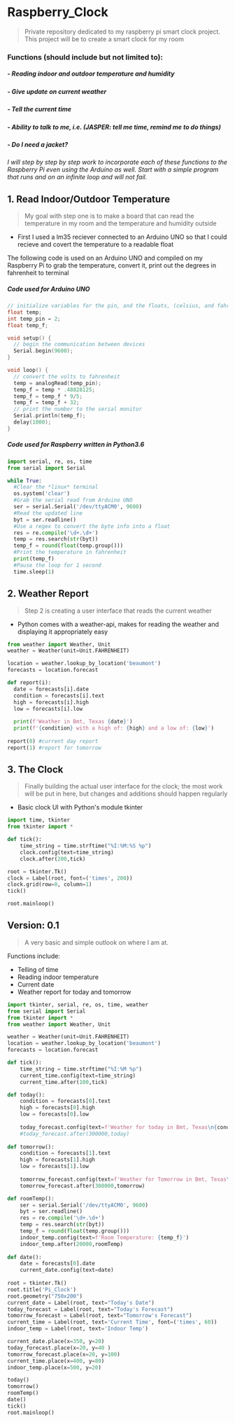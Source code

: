 # Raspberry_Clock
> Private repository dedicated to my raspberry pi smart clock project. 
> This project will be to create a smart clock for my room

### Functions (should include but not limited to):
  ##### - Reading indoor and outdoor temperature and humidity
  ##### - Give update on current weather
  ##### - Tell the current time
  ##### - Ability to talk to me, i.e. (JASPER: tell me time, remind me to do things)
  ##### - Do I need a jacket? 

*I will step by step by step work to incorporate each of these functions to the Raspberry Pi
even using the Arduino as well. Start with a simple program that runs and on an infinite
loop and will not fail.*

## 1. Read Indoor/Outdoor Temperature
> My goal with step one is to make a board that can read the temperature in my room and the temperature and humidity outside

- First I used a lm35 reciever connected to an Arduino UNO so that I could recieve and covert the temperature to a readable float

The following code is used on an Arduino UNO and compiled on my Raspberry Pi to grab the temperature, convert it, print out the degrees in fahrenheit to terminal
##### Code used for Arduino UNO
```C 
// initialize variables for the pin, and the floats, (celsius, and fahrenheit)
float temp;
int temp_pin = 2;
float temp_f;

void setup() {
  // begin the communication between devices
  Serial.begin(9600);
}

void loop() {
  // convert the volts to fahrenheit
  temp = analogRead(temp_pin);
  temp_f = temp * .48828125;
  temp_f = temp_f * 9/5;
  temp_f = temp_f + 32;
  // print the number to the serial monitor
  Serial.println(temp_f);
  delay(1000);
}
```
##### Code used for Raspberry written in Python3.6
```Python
import serial, re, os, time
from serial import Serial

while True:
  #Clear the *linux* terminal
  os.system('clear') 
  #Grab the serial read from Arduino UNO
  ser = serial.Serial('/dev/ttyACM0', 9600)
  #Read the updated line 
  byt = ser.readline()
  #Use a regex to convert the byte info into a float
  res = re.compile('\d+.\d+')
  temp = res.search(str(byt))
  temp_f = round(float(temp.group()))
  #Print the temperature in fahrenheit
  print(temp_f)
  #Pause the loop for 1 second
  time.sleep(1)
  ```
## 2. Weather Report
> Step 2 is creating a user interface that reads the current weather 

- Python comes with a weather-api, makes for reading the weather and displaying it appropriately easy

```Python
from weather import Weather, Unit
weather = Weather(unit=Unit.FAHRENHEIT)

location = weather.lookup_by_location('beaumont')
forecasts = location.forecast

def report(i):
  date = forecasts[i].date
  condition = forecasts[i].text
  high = forecasts[i].high
  low = forecasts[i].low
  
  print(f'Weather in Bmt, Texas {date}')
  print(f'{condition} with a high of: {high} and a low of: {low}')
  
report(0) #current day report
report(1) #report for tomorrow
```

## 3. The Clock
> Finally building the actual user interface for the clock; the most work will be put in here, but changes and additions should happen regularly

- Basic clock UI with Python's module tkinter

```Python
import time, tkinter
from tkinter import *

def tick():
    time_string = time.strftime("%I:%M:%S %p")
    clock.config(text=time_string)
    clock.after(200,tick)

root = tkinter.Tk()
clock = Label(root, font=('times', 200))
clock.grid(row=0, column=1)
tick()

root.mainloop()
```

## Version: 0.1
> A very basic and simple outlook on where I am at.

Functions include:
  - Telling of time
  - Reading indoor temperature
  - Current date
  - Weather report for today and tomorrow
  
```Python
import tkinter, serial, re, os, time, weather
from serial import Serial
from tkinter import *
from weather import Weather, Unit

weather = Weather(unit=Unit.FAHRENHEIT)
location = weather.lookup_by_location('beaumont')
forecasts = location.forecast

def tick():
	time_string = time.strftime("%I:%M %p")
	current_time.config(text=time_string)
	current_time.after(100,tick)

def today():
	condition = forecasts[0].text
	high = forecasts[0].high
	low = forecasts[0].low
	
	today_forecast.config(text=f'Weather for today in Bmt, Texas\n{condition} with a high of: {high} and a low of: {low}')
	#today_forecast.after(300000,today)
	
def tomorrow():
	condition = forecasts[1].text
	high = forecasts[1].high
	low = forecasts[1].low
	
	tomorrow_forecast.config(text=f'Weather for Tomorrow in Bmt, Texas\n{condition} with a high of: {high} and a low of: {low}')
	tomorrow_forecast.after(300000,tomorrow)

def roomTemp():
	ser = serial.Serial('/dev/ttyACM0', 9600)
	byt = ser.readline()
	res = re.compile('\d+.\d+')
	temp = res.search(str(byt))
	temp_f = round(float(temp.group()))
	indoor_temp.config(text=f'Room Temperature: {temp_f}')
	indoor_temp.after(20000,roomTemp)
	
def date():
	date = forecasts[0].date
	current_date.config(text=date)
		
root = tkinter.Tk()
root.title('Pi_Clock')
root.geometry("750x200")
current_date = Label(root, text="Today's Date")
today_forecast = Label(root, text="Today's Forecast")
tomorrow_forecast = Label(root, text="Tomorrow's Forecast")
current_time = Label(root, text='Current Time', font=('times', 60))
indoor_temp = Label(root, text='Indoor Temp')

current_date.place(x=350, y=20)
today_forecast.place(x=20, y=40 )
tomorrow_forecast.place(x=20, y=100)
current_time.place(x=400, y=80)
indoor_temp.place(x=500, y=20)

today()
tomorrow()
roomTemp()
date()
tick()
root.mainloop()
```
